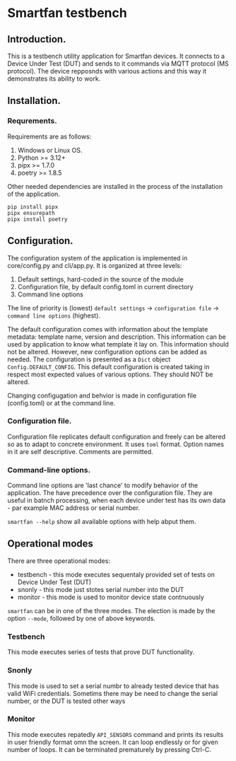 # Smartfan testbench

## Introduction.

This is a testbench utility application for Smartfan devices. It connects to a Device Under Test (DUT) and sends to it commands via MQTT protocol (MS protocol). The device repposnds with various actions and this way it demonstrates its ability to work.

## Installation.

### Requrements.

Requirements are as follows:

1. Windows or Linux OS.
2. Python >= 3.12+
3. pipx >= 1.7.0
4. poetry >= 1.8.5

Other needed dependencies are installed in the process of the installation of the application.

```shell
pip install pipx
pipx ensurepath
pipx install poetry
```

## Configuration.

The configuration system of the application is implemented in core/config.py and cli/app.py. It is organized at three levels:

1. Default settings, hard-coded in the source of the module
2. Configuration file, by default config.toml in current directory
3. Command line options

The line of priority is (lowest) ```default settings``` -> ```configuration file``` -> ```command line options``` (highest).

The default configuration comes with information about the template metadata: template name, version and description. This information can be used by application to know what template it lay on. This information should not be altered. However, new configuration options can be added as needed. The configuration is presented as a ```Dict``` object ```Config.DEFAULT_CONFIG```. This default configuration is created taking in respect most expected values of various options. They should NOT be altered.

Changing configugation and behvior is made in configuration file (config.toml) or at the command line.

### Configuration file.

Configuration file replicates default configuration and freely can be altered so as to adapt to concrete environment. It uses ```toml``` format. Option names in it are self descriptive. Comments are permitted.

### Command-line options.

Command line options are 'last chance' to modify behavior of the application. The have precedence over the configuration file. They are useful in batnch processing, when each device under test has its own data - par example MAC address or serial number.

```smartfan --help``` show all available options with help abput them.

## Operational modes

There are three operational modes:

* testbench - this mode executes sequentaly provided set of tests on Device Under Test (DUT)
* snonly - this mode just stotes serial number into the DUT
* monitor - this mode is used to monitor device state contnuously

`smartfan` can be in one of the three modes. The election is made by the option `--mode`, followed by one of above keywords.

### Testbench

This mode executes series of tests that prove DUT functionality.

### Snonly

This mode is used to set a serial numbr to already tested device that has valid WiFi credentials. Sometims there may be need to change the serial number, or the DUT is tested other ways

### Monitor

This mode executes repatedly `API_SENSORS` command and prints its results in user friendly format omn the screen. It can loop endlessly or for given number of loops. It can be terminated prematurely by pressing Ctrl-C.

